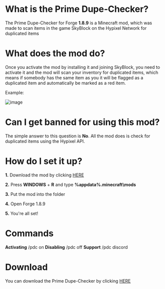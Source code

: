 # What is the Prime Dupe-Checker?
The Prime Dupe-Checker for Forge **1.8.9** is a Minecraft mod,
which was made to scan items in the game SkyBlock on the Hypixel Network for duplicated items

# What does the mod do?
Once you activate the mod by installing it and joining SkyBlock, you need to activate it and the mod will scan your inventory for duplicated items, which means if somebody has the same item as you it will be flagged as a duplicated item and automatically be marked as a red item.

Example:

![image](https://user-images.githubusercontent.com/103907495/164896118-9b9efdd2-bcf2-4b5c-820b-e77ef359d71a.png)

# Can I get banned for using this mod?
The simple answer to this question is **No**. All the mod does is check for duplicated items using the Hypixel API.

# How do I set it up?
**1.** Download the mod by clicking [HERE](https://github.com/primedevelopments/prime-dupe-checker)

**2.** Press **WINDOWS** + **R** and type **%appdata%\.minecraft\mods**

**3.** Put the mod into the folder

**4.** Open Forge 1.8.9

**5.** You're all set!

# Commands

**Activating** /pdc on
**Disabling** /pdc off
**Support** /pdc discord

# Download
You can download the Prime Dupe-Checker by clicking [HERE](https://github.com/primedevelopments/prime-dupe-checker)
